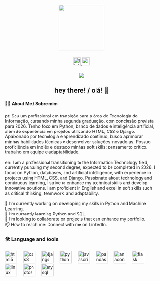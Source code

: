 <div align="center">
  <img height="150" src="https://media.giphy.com/media/M9gbBd9nbDrOTu1Mqx/giphy.gif"  />
</div>

###

<div align="center">
  <a href="https://www.linkedin.com/in/edilson-bueno-raffo-a2a345160/" target="_blank">
    <img src="https://img.shields.io/static/v1?message=LinkedIn&logo=linkedin&label=&color=0077B5&logoColor=white&labelColor=&style=for-the-badge" height="25" alt="linkedin logo"  />
  </a>
  <a href="mailto:edilsonbuenoraffo@gmail.com" target="_blank">
    <img src="https://img.shields.io/static/v1?message=Gmail&logo=gmail&label=&color=D14836&logoColor=white&labelColor=&style=for-the-badge" height="25" alt="gmail logo"  />
  </a>
</div>

###

<div align="center">
  <img src="https://visitor-badge.laobi.icu/badge?page_id=edilson-bueno.edilson-bueno&"  />
</div>

###

<h2 align="center">hey there! / olá! 👋</h2>

###

<h4 align="left">👩‍💻  About Me / Sobre mim</h4>

###

<p align="left">pt: Sou um profissional em transição para a área de Tecnologia da Informação, cursando minha segunda graduação, com conclusão prevista para 2026. Tenho foco em Python, banco de dados e inteligência artificial, além de experiência em projetos utilizando HTML, CSS e Django. Apaixonado por tecnologia e aprendizado contínuo, busco aprimorar minhas habilidades técnicas e desenvolver soluções inovadoras. Possuo proficiência em inglês e destaco minhas soft skills: pensamento crítico, trabalho em equipe e adaptabilidade.<br><br>en: I am a professional transitioning to the Information Technology field, currently pursuing my second degree, expected to be completed in 2026. I focus on Python, databases, and artificial intelligence, with experience in projects using HTML, CSS, and Django. Passionate about technology and continuous learning, I strive to enhance my technical skills and develop innovative solutions. I am proficient in English and excel in soft skills such as critical thinking, teamwork, and adaptability.<br><br>🔭 I’m currently working on developing my skills in Python and Machine Learning.<br>🌱 I’m currently learning Python and SQL.<br>👯 I’m looking to collaborate on projects that can enhance my portfolio.<br>📫 How to reach me: Connect with me on LinkedIn.</p>

###

<h3 align="left">🛠 Language and tools</h3>

###

<div align="left">
  <img src="https://cdn.jsdelivr.net/gh/devicons/devicon/icons/html5/html5-original.svg" height="40" alt="html5 logo"  />
  <img width="12" />
  <img src="https://cdn.jsdelivr.net/gh/devicons/devicon/icons/css3/css3-original.svg" height="40" alt="css3 logo"  />
  <img width="12" />
  <img src="https://cdn.jsdelivr.net/gh/devicons/devicon/icons/django/django-plain.svg" height="40" alt="django logo"  />
  <img width="12" />
  <img src="https://cdn.jsdelivr.net/gh/devicons/devicon/icons/python/python-original.svg" height="40" alt="python logo"  />
  <img width="12" />
  <img src="https://cdn.jsdelivr.net/gh/devicons/devicon/icons/javascript/javascript-original.svg" height="40" alt="javascript logo"  />
  <img width="12" />
  <img src="https://cdn.jsdelivr.net/gh/devicons/devicon/icons/pandas/pandas-original.svg" height="40" alt="pandas logo"  />
  <img width="12" />
  <img src="https://cdn.jsdelivr.net/gh/devicons/devicon/icons/anaconda/anaconda-original.svg" height="40" alt="anaconda logo"  />
  <img width="12" />
  <img src="https://cdn.jsdelivr.net/gh/devicons/devicon/icons/flask/flask-original.svg" height="40" alt="flask logo"  />
  <img width="12" />
  <img src="https://cdn.jsdelivr.net/gh/devicons/devicon/icons/linux/linux-original.svg" height="40" alt="linux logo"  />
  <img width="12" />
  <img src="https://cdn.jsdelivr.net/gh/devicons/devicon/icons/photoshop/photoshop-plain.svg" height="40" alt="photoshop logo"  />
  <img width="12" />
  <img src="https://cdn.jsdelivr.net/gh/devicons/devicon/icons/mysql/mysql-original.svg" height="40" alt="mysql logo"  />
</div>

###
